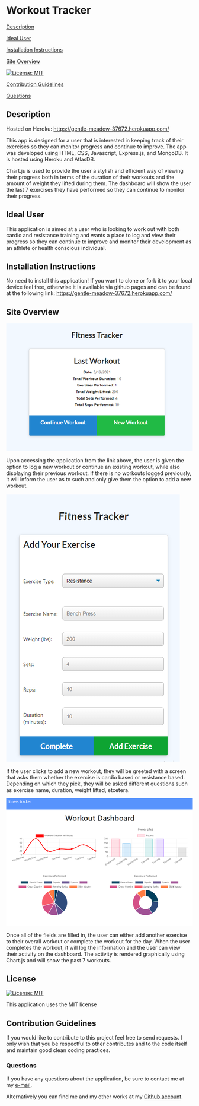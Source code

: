# Workout Tracker

[Description](#description) 

[Ideal User](#ideal-user)

[Installation Instructions](#installation-instructions) 

[Site Overview](#site-overview) 
  
[![License: MIT](https://img.shields.io/badge/License-MIT-blue.svg)](https://opensource.org/licenses/MIT)

[Contribution Guidelines](#contribution-guidelines) 
 
[Questions](#questions)


## Description

Hosted on Heroku: https://gentle-meadow-37672.herokuapp.com/

This app is designed for a user that is interested in keeping track of their exercises so they can monitor progress and continue to improve.  The app was developed using HTML, CSS, Javascript, Express.js, and MongoDB.  It is hosted using Heroku and AtlasDB.  

Chart.js is used to provide the user a stylish and efficient way of viewing their progress both in terms of the duration of their workouts and the amount of weight they lifted during them.  The dashboard will show the user the last 7 exercises they have performed so they can continue to monitor their progress.  
  

## Ideal User

This application is aimed at a user who is looking to 
work out with both cardio and resistance training and wants a place to log and view their progress
so they can continue to improve and monitor their development as an athlete or health conscious individual.

## Installation Instructions

No need to install this application! If you want to clone or fork it to your local device feel free, otherwise it is available via github pages and can be found at the following link: https://gentle-meadow-37672.herokuapp.com/

## Site Overview

![Overall Image](public/images/home.png)

Upon accessing the application from the link above, the user is given the option to log a new workout or continue an existing workout, while also displaying their previous workout.  If there is no workouts logged previously, it will inform the user as to such and only give them the option to add a new workout.  

![add workout image](public/images/add.png)

If the user clicks to add a new workout, they will be greeted with a screen that asks them whether the exercise is cardio based or resistance based.  Depending on which they pick, they will be asked different questions such as exercise name, duration, weight lifted, etcetera.  

![dashboard image](public/images/dashboard.png)

Once all of the fields are filled in, the user can either add another exercise to their overall workout or complete the workout for the day.  When the user completes the workout, it will log the information and the user can view their activity on the dashboard.  The activity is rendered graphically using Chart.js and will show the past 7 workouts.  


## License

[![License: MIT](https://img.shields.io/badge/License-MIT-blue.svg)](https://opensource.org/licenses/MIT)

This application uses the MIT license

## Contribution Guidelines

If you would like to contribute to this project feel free to send requests.  I only wish that you be respectful to other contributes and to the code itself and maintain good clean coding practices. 

### Questions

If you have any questions about the application, be sure to contact me at my [e-mail](mailto:smonagha@conncoll.edu).

Alternatively you can find me and my other works at my [Github account](https://github.com/seanmonaghan).
